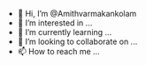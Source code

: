 - 👋 Hi, I’m @Amithvarmakankolam
- 👀 I’m interested in ...
- 🌱 I’m currently learning ...
- 💞️ I’m looking to collaborate on ...
- 📫 How to reach me ...

<!---
Amithvarmakankolam/Amithvarmakankolam is a ✨ special ✨ repository because its `README.md` (this file) appears on your GitHub profile.
You can click the Preview link to take a look at your changes.
--->
